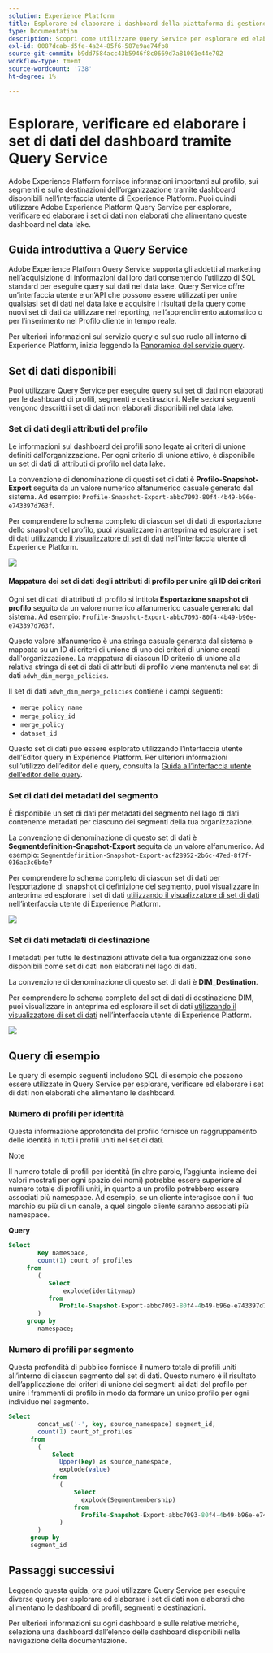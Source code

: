 ```yaml
---
solution: Experience Platform
title: Esplorare ed elaborare i dashboard della piattaforma di gestione dei dati grezzi
type: Documentation
description: Scopri come utilizzare Query Service per esplorare ed elaborare set di dati non elaborati che alimentano dashboard di profili, segmenti e destinazioni in Experience Platform.
exl-id: 0087dcab-d5fe-4a24-85f6-587e9ae74fb8
source-git-commit: b9dd7584acc43b5946f8c0669d7a81001e44e702
workflow-type: tm+mt
source-wordcount: '738'
ht-degree: 1%

---
```


# Esplorare, verificare ed elaborare i set di dati del dashboard tramite Query Service

Adobe Experience Platform fornisce informazioni importanti sul profilo, sui segmenti e sulle destinazioni dell’organizzazione tramite dashboard disponibili nell’interfaccia utente di Experience Platform. Puoi quindi utilizzare Adobe Experience Platform Query Service per esplorare, verificare ed elaborare i set di dati non elaborati che alimentano queste dashboard nel data lake.

## Guida introduttiva a Query Service

Adobe Experience Platform Query Service supporta gli addetti al marketing nell’acquisizione di informazioni dai loro dati consentendo l’utilizzo di SQL standard per eseguire query sui dati nel data lake. Query Service offre un’interfaccia utente e un’API che possono essere utilizzati per unire qualsiasi set di dati nel data lake e acquisire i risultati della query come nuovi set di dati da utilizzare nel reporting, nell’apprendimento automatico o per l’inserimento nel Profilo cliente in tempo reale.

Per ulteriori informazioni sul servizio query e sul suo ruolo all&#39;interno di Experience Platform, inizia leggendo la [Panoramica del servizio query](../query-service/home.md).

## Set di dati disponibili

Puoi utilizzare Query Service per eseguire query sui set di dati non elaborati per le dashboard di profili, segmenti e destinazioni. Nelle sezioni seguenti vengono descritti i set di dati non elaborati disponibili nel data lake.

### Set di dati degli attributi del profilo

Le informazioni sul dashboard dei profili sono legate ai criteri di unione definiti dall’organizzazione. Per ogni criterio di unione attivo, è disponibile un set di dati di attributi di profilo nel data lake.

La convenzione di denominazione di questi set di dati è **Profilo-Snapshot-Export** seguita da un valore numerico alfanumerico casuale generato dal sistema. Ad esempio: `Profile-Snapshot-Export-abbc7093-80f4-4b49-b96e-e743397d763f`.

Per comprendere lo schema completo di ciascun set di dati di esportazione dello snapshot del profilo, puoi visualizzare in anteprima ed esplorare i set di dati [utilizzando il visualizzatore di set di dati](../catalog/datasets/user-guide.md) nell&#39;interfaccia utente di Experience Platform.

![](images/query/profile-attribute.png)

#### Mappatura dei set di dati degli attributi di profilo per unire gli ID dei criteri

Ogni set di dati di attributi di profilo si intitola **Esportazione snapshot di profilo** seguito da un valore numerico alfanumerico casuale generato dal sistema. Ad esempio: `Profile-Snapshot-Export-abbc7093-80f4-4b49-b96e-e743397d763f`.

Questo valore alfanumerico è una stringa casuale generata dal sistema e mappata su un ID di criteri di unione di uno dei criteri di unione creati dall&#39;organizzazione. La mappatura di ciascun ID criterio di unione alla relativa stringa di set di dati di attributi di profilo viene mantenuta nel set di dati `adwh_dim_merge_policies`.

Il set di dati `adwh_dim_merge_policies` contiene i campi seguenti:

* `merge_policy_name`
* `merge_policy_id`
* `merge_policy`
* `dataset_id`

Questo set di dati può essere esplorato utilizzando l’interfaccia utente dell’Editor query in Experience Platform. Per ulteriori informazioni sull’utilizzo dell’editor delle query, consulta la [Guida all’interfaccia utente dell’editor delle query](../query-service/ui/user-guide.md).

### Set di dati dei metadati del segmento

È disponibile un set di dati per metadati del segmento nel lago di dati contenente metadati per ciascuno dei segmenti della tua organizzazione.

La convenzione di denominazione di questo set di dati è **Segmentdefinition-Snapshot-Export** seguita da un valore alfanumerico. Ad esempio: `Segmentdefinition-Snapshot-Export-acf28952-2b6c-47ed-8f7f-016ac3c6b4e7`

Per comprendere lo schema completo di ciascun set di dati per l’esportazione di snapshot di definizione del segmento, puoi visualizzare in anteprima ed esplorare i set di dati [utilizzando il visualizzatore di set di dati](../catalog/datasets/user-guide.md) nell’interfaccia utente di Experience Platform.

![](images/query/segment-metadata.png)

### Set di dati metadati di destinazione

I metadati per tutte le destinazioni attivate della tua organizzazione sono disponibili come set di dati non elaborati nel lago di dati.

La convenzione di denominazione di questo set di dati è **DIM_Destination**.

Per comprendere lo schema completo del set di dati di destinazione DIM, puoi visualizzare in anteprima ed esplorare il set di dati [utilizzando il visualizzatore di set di dati](../catalog/datasets/user-guide.md) nell’interfaccia utente di Experience Platform.

![](images/query/destinations-metadata.png)

## Query di esempio

Le query di esempio seguenti includono SQL di esempio che possono essere utilizzate in Query Service per esplorare, verificare ed elaborare i set di dati non elaborati che alimentano le dashboard.

### Numero di profili per identità

Questa informazione approfondita del profilo fornisce un raggruppamento delle identità in tutti i profili uniti nel set di dati.

>[!NOTE]
>
>Il numero totale di profili per identità (in altre parole, l’aggiunta insieme dei valori mostrati per ogni spazio dei nomi) potrebbe essere superiore al numero totale di profili uniti, in quanto a un profilo potrebbero essere associati più namespace. Ad esempio, se un cliente interagisce con il tuo marchio su più di un canale, a quel singolo cliente saranno associati più namespace.

**Query**

```sql
Select
        Key namespace,
        count(1) count_of_profiles
     from
        (
           Select
               explode(identitymap)
           from
              Profile-Snapshot-Export-abbc7093-80f4-4b49-b96e-e743397d763f
        )
     group by
        namespace;
```

### Numero di profili per segmento

Questa profondità di pubblico fornisce il numero totale di profili uniti all’interno di ciascun segmento del set di dati. Questo numero è il risultato dell’applicazione dei criteri di unione dei segmenti ai dati del profilo per unire i frammenti di profilo in modo da formare un unico profilo per ogni individuo nel segmento.

```sql
Select          
        concat_ws('-', key, source_namespace) segment_id,
        count(1) count_of_profiles
      from
        (
            Select
              Upper(key) as source_namespace,
              explode(value)
            from
              (
                  Select
                    explode(Segmentmembership)
                  from
                    Profile-Snapshot-Export-abbc7093-80f4-4b49-b96e-e743397d763f
              )
        )
      group by
      segment_id
```

## Passaggi successivi

Leggendo questa guida, ora puoi utilizzare Query Service per eseguire diverse query per esplorare ed elaborare i set di dati non elaborati che alimentano le dashboard di profili, segmenti e destinazioni.

Per ulteriori informazioni su ogni dashboard e sulle relative metriche, seleziona una dashboard dall’elenco delle dashboard disponibili nella navigazione della documentazione.
